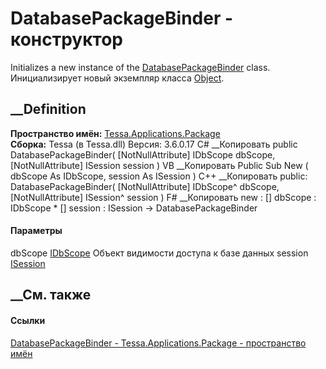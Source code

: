 # DatabasePackageBinder - конструктор
Initializes a new instance of the
[DatabasePackageBinder](T_Tessa_Applications_Package_DatabasePackageBinder.htm)
class. Инициализирует новый экземпляр класса
[Object](https://learn.microsoft.com/dotnet/api/system.object).
## __Definition
 **Пространство имён:**
[Tessa.Applications.Package](N_Tessa_Applications_Package.htm)  
 **Сборка:** Tessa (в Tessa.dll) Версия: 3.6.0.17
C# __Копировать
     public DatabasePackageBinder(
    	[NotNullAttribute] IDbScope dbScope,
    	[NotNullAttribute] ISession session
    )
VB __Копировать
     Public Sub New ( 
    	<NotNullAttribute> dbScope As IDbScope,
    	<NotNullAttribute> session As ISession
    )
C++ __Копировать
     public:
    DatabasePackageBinder(
    	[NotNullAttribute] IDbScope^ dbScope, 
    	[NotNullAttribute] ISession^ session
    )
F# __Копировать
     new : 
            [<NotNullAttribute>] dbScope : IDbScope * 
            [<NotNullAttribute>] session : ISession -> DatabasePackageBinder
#### Параметры
dbScope [IDbScope](T_Tessa_Platform_Data_IDbScope.htm)
     Объект видимости доступа к базе данных 
session [ISession](T_Tessa_Platform_Runtime_ISession.htm)
##  __См. также
#### Ссылки
[DatabasePackageBinder -
](T_Tessa_Applications_Package_DatabasePackageBinder.htm)
[Tessa.Applications.Package - пространство
имён](N_Tessa_Applications_Package.htm)
